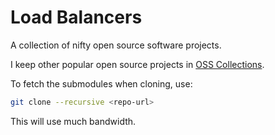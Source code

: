 # Load Balancers

A collection of nifty open source software projects.

I keep other popular open source projects in [OSS Collections](https://github.com/oss-collections).

To fetch the submodules when cloning, use:

~~~ sh
git clone --recursive <repo-url>
~~~

This will use much bandwidth.
